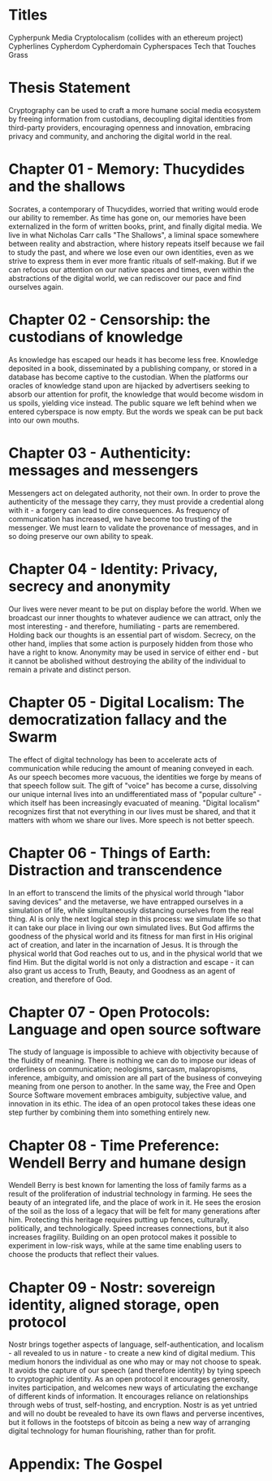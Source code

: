 # Titles

Cypherpunk Media
Cryptolocalism (collides with an ethereum project)
Cypherlines
Cypherdom
Cypherdomain
Cypherspaces
Tech that Touches Grass

# Thesis Statement

Cryptography can be used to craft a more humane social media ecosystem by freeing information from custodians, decoupling digital identities from third-party providers, encouraging openness and innovation, embracing privacy and community, and anchoring the digital world in the real.

# Chapter 01 - Memory: Thucydides and the shallows

Socrates, a contemporary of Thucydides, worried that writing would erode our ability to remember. As time has gone on, our memories have been externalized in the form of written books, print, and finally digital media. We live in what Nicholas Carr calls "The Shallows", a liminal space somewhere between reality and abstraction, where history repeats itself because we fail to study the past, and where we lose even our own identities, even as we strive to express them in ever more frantic rituals of self-making. But if we can refocus our attention on our native spaces and times, even within the abstractions of the digital world, we can rediscover our pace and find ourselves again.

# Chapter 02 - Censorship: the custodians of knowledge

As knowledge has escaped our heads it has become less free. Knowledge deposited in a book, disseminated by a publishing company, or stored in a database has become captive to the custodian. When the platforms our oracles of knowledge stand upon are hijacked by advertisers seeking to absorb our attention for profit, the knowledge that would become wisdom in us spoils, yielding vice instead. The public square we left behind when we entered cyberspace is now empty. But the words we speak can be put back into our own mouths.

# Chapter 03 - Authenticity: messages and messengers

Messengers act on delegated authority, not their own. In order to prove the authenticity of the message they carry, they must provide a credential along with it - a forgery can lead to dire consequences. As frequency of communication has increased, we have become too trusting of the messenger. We must learn to validate the provenance of messages, and in so doing preserve our own ability to speak.

# Chapter 04 - Identity: Privacy, secrecy and anonymity

Our lives were never meant to be put on display before the world. When we broadcast our inner thoughts to whatever audience we can attract, only the most interesting - and therefore, humiliating - parts are remembered. Holding back our thoughts is an essential part of wisdom. Secrecy, on the other hand, implies that some action is purposely hidden from those who have a right to know. Anonymity may be used in service of either end - but it cannot be abolished without destroying the ability of the individual to remain a private and distinct person.

# Chapter 05 - Digital Localism: The democratization fallacy and the Swarm

The effect of digital technology has been to accelerate acts of communication while reducing the amount of meaning conveyed in each. As our speech becomes more vacuous, the identities we forge by means of that speech follow suit. The gift of "voice" has become a curse, dissolving our unique internal lives into an undifferentiated mass of "popular culture" - which itself has been increasingly evacuated of meaning. "Digital localism" recognizes first that not everything in our lives must be shared, and that it matters with whom we share our lives. More speech is not better speech.

# Chapter 06 - Things of Earth: Distraction and transcendence

In an effort to transcend the limits of the physical world through "labor saving devices" and the metaverse, we have entrapped ourselves in a simulation of life, while simultaneously distancing ourselves from the real thing. AI is only the next logical step in this process: we simulate life so that it can take our place in living our own simulated lives. But God affirms the goodness of the physical world and its fitness for man first in His original act of creation, and later in the incarnation of Jesus. It is through the physical world that God reaches out to us, and in the physical world that we find Him. But the digital world is not only a distraction and escape - it can also grant us access to Truth, Beauty, and Goodness as an agent of creation, and therefore of God.

# Chapter 07 - Open Protocols: Language and open source software

The study of language is impossible to achieve with objectivity because of the fluidity of meaning. There is nothing we can do to impose our ideas of orderliness on communication; neologisms, sarcasm, malapropisms, inference, ambiguity, and omission are all part of the business of conveying meaning from one person to another. In the same way, the Free and Open Source Software movement embraces ambiguity, subjective value, and innovation in its ethic. The idea of an open protocol takes these ideas one step further by combining them into something entirely new.

# Chapter 08 - Time Preference: Wendell Berry and humane design

Wendell Berry is best known for lamenting the loss of family farms as a result of the proliferation of industrial technology in farming. He sees the beauty of an integrated life, and the place of work in it. He sees the erosion of the soil as the loss of a legacy that will be felt for many generations after him. Protecting this heritage requires putting up fences, culturally, politically, and technologically. Speed increases connections, but it also increases fragility. Building on an open protocol makes it possible to experiment in low-risk ways, while at the same time enabling users to choose the products that reflect their values.

# Chapter 09 - Nostr: sovereign identity, aligned storage, open protocol

Nostr brings together aspects of language, self-authentication, and localism - all revealed to us in nature - to create a new kind of digital medium. This medium honors the individual as one who may or may not choose to speak. It avoids the capture of our speech (and therefore identity) by tying speech to cryptographic identity. As an open protocol it encourages generosity, invites participation, and welcomes new ways of articulating the exchange of different kinds of information. It encourages reliance on relationships through webs of trust, self-hosting, and encryption. Nostr is as yet untried and will no doubt be revealed to have its own flaws and perverse incentives, but it follows in the footsteps of bitcoin as being a new way of arranging digital technology for human flourishing, rather than for profit.

# Appendix: The Gospel

